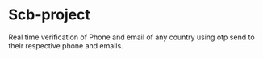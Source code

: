 # Scb-project
Real time verification of Phone and email of any country using otp send to their respective phone and emails.